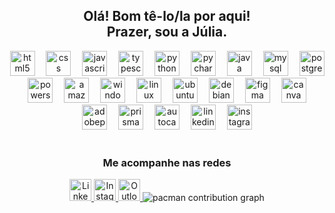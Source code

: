 <h2 align="center">
Olá! Bom tê-lo/la por aqui! <br>
Prazer, sou a Júlia.
</h2>

<div align="center">
  <img src="https://skillicons.dev/icons?i=html" height="40" alt="html5 logo" />
  <img width="10" />
  <img src="https://skillicons.dev/icons?i=css" height="40" alt="css logo" />
  <img width="10" />
  <img src="https://skillicons.dev/icons?i=js" height="40" alt="javascript logo" />
  <img width="10" />
  <img src="https://skillicons.dev/icons?i=ts" height="40" alt="typescript logo" />
  <img width="10" />
  <img src="https://skillicons.dev/icons?i=py" height="40" alt="python logo" />
  <img width="10" />
  <img src="https://skillicons.dev/icons?i=pycharm" height="40" alt="pycharm logo" />
  <img width="10" />
  <img src="https://skillicons.dev/icons?i=java" height="40" alt="java logo" />
  <img width="10" />
  <img src="https://skillicons.dev/icons?i=mysql" height="40" alt="mysql logo" />
  <img width="10" />
  <img src="https://skillicons.dev/icons?i=postgres" height="40" alt="postgresql logo" />
  <img width="10" />
  <img src="https://skillicons.dev/icons?i=powershell" height="40" alt="powershell logo" />
  <img width="10" />
  <img src="https://skillicons.dev/icons?i=aws" height="40" alt="amazonwebservices logo" />
  <img width="10" />
  <img src="https://cdn.jsdelivr.net/gh/devicons/devicon/icons/windows8/windows8-original.svg" height="40" alt="windows8 logo" />
  <img width="10" />
  <img src="https://skillicons.dev/icons?i=linux" height="40" alt="linux logo" />
  <img width="10" />
  <img src="https://cdn.simpleicons.org/ubuntu/E95420" height="40" alt="ubuntu logo" />
  <img width="10" />
  <img src="https://cdn.jsdelivr.net/gh/devicons/devicon/icons/debian/debian-original.svg" height="40" alt="debian logo" />
  <img width="10" />
  <img src="https://skillicons.dev/icons?i=figma" height="40" alt="figma logo" />
  <img width="10" />
  <img src="https://cdn.jsdelivr.net/gh/devicons/devicon/icons/canva/canva-original.svg" height="40" alt="canva logo" />
  <img width="10" />
  <img src="https://skillicons.dev/icons?i=ps" height="40" alt="adobephotoshop logo" />
  <img width="10" />
  <img src="https://skillicons.dev/icons?i=prisma" height="40" alt="prisma logo" />
  <img width="10" />
  <img src="https://skillicons.dev/icons?i=autocad" height="40" alt="autocad logo" />
  <img width="10" />
  <img src="https://skillicons.dev/icons?i=linkedin" height="40" alt="linkedin logo" />
  <img width="10" />
  <img src="https://skillicons.dev/icons?i=instagram" height="40" alt="instagram logo" />
</div>

<br clear="both">

<div align="center">
  <h3>Me acompanhe nas redes</h3>
  <a href="https://www.linkedin.com/in/juliabarbuglio">
    <img src="https://img.shields.io/static/v1?message=LinkedIn&logo=linkedin&label=&color=0077B5&logoColor=white&labelColor=&style=for-the-badge" height="35" alt="LinkedIn" />
  </a>
  <a href="https://www.instagram.com/codebyjuu">
    <img src="https://img.shields.io/static/v1?message=Instagram&logo=instagram&label=&color=E4405F&logoColor=white&labelColor=&style=for-the-badge" height="35" alt="Instagram" />
       </a>
  <a href="mailto:barbuglio@hotmail.com">
    <img src="https://img.shields.io/static/v1?message=Outlook&logo=microsoft-outlook&label=&color=0078D4&logoColor=white&labelColor=&style=for-the-badge" height="35" alt="Outlook" />
  </a>



<picture>
  <source media="(prefers-color-scheme: dark)" srcset="https://raw.githubusercontent.com/juliabarbuglio/juliabarbuglio/output/pacman-contribution-graph-dark.svg">
  <source media="(prefers-color-scheme: light)" srcset="https://raw.githubusercontent.com/juliabarbuglio/juliabarbuglio/output/pacman-contribution-graph.svg">
  <img alt="pacman contribution graph" src="https://raw.githubusercontent.com/juliabarbuglio/juliabarbuglio/output/pacman-contribution-graph.svg">
</picture>

 
</div>




